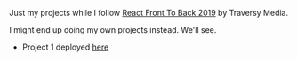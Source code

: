 Just my projects while I follow [React Front To Back 2019](https://www.udemy.com/modern-react-front-to-back) by Traversy Media.

I might end up doing my own projects instead. We'll see.

- Project 1 deployed [here](https://githubfinder23542352.netlify.com/)
